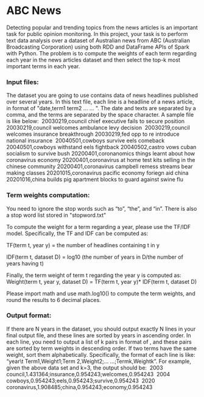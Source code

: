 # ABC News
Detecting popular and trending topics from the news articles is an important task for  public opinion monitoring. In this project, your task is to perform text data analysis over a dataset of Australian news from ABC (Australian Broadcasting Corporation) using both RDD and DataFrame APIs of Spark with Python. The problem is to compute the weights of each term regarding each year in the news articles dataset and then select the top-k most important terms in each year. 

### Input files: 

The dataset you are going to use contains data of news headlines published over several years. In this text file, each line is a headline of a news article, in format of "date,term1 term2 ... ... ". The date and texts are separated by a comma, and the terms are separated by the space character. A sample file is like below: 
​		20030219,council chief executive fails to secure position 
​		20030219,council welcomes ambulance levy decision 
​		20030219,council welcomes insurance breakthrough 
​		20030219,fed opp to re introduce national insurance 
​		20040501,cowboys survive eels comeback 
​		20040501,cowboys withstand eels fightback 
​		20040502,castro vows cuban socialism to survive bush 
​		20200401,coronanomics things learnt about how coronavirus economy 
​		20200401,coronavirus at home test kits selling in the chinese community 
​		20200401,coronavirus campbell remess streams bear making classes 
​		20201015,coronavirus pacific economy foriegn aid china 
​		20201016,china builds pig apartment blocks to guard against swine flu 

### Term weights computation: 

You need to ignore the stop words such as “to”, “the”, and “in”. There is also a stop word list stored in "stopword.txt"

To compute the weight for a term regarding a year, please use the TF/IDF model. 
Specifically, the TF and IDF can be computed as: 

TF(term t, year y) = the number of headlines containing t in y 

IDF(term t, dataset D) = log10 (the number of years in D/the number of years having t) 

Finally, the term weight of term t regarding the year y is computed as: Weight(term t, year y, dataset D) = TF(term t, year y)* IDF(term t, dataset D) 

Please import math and use math.log10() to compute the term weights, and round the results to 6 decimal places. 



### Output format: 

If there are N years in the dataset, you should output exactly N lines in your final output file, and these lines are sorted by years in ascending order. In each line, you need to output a list of k pairs in format of , and these pairs are sorted by term weights in descending order. If two terms have the same weight, sort them alphabetically. Specifically, the format of each line is like: “year\t Term1,Weight1;Term 2,Weight2;… …;Termk,Weightk”. For example, given the above data set and k=3, the output should be: 
​		2003 council,1.431364;insurance,0.954243;welcomes,0.954243 
​		2004 cowboys,0.954243;eels,0.954243;survive,0.954243 
​		2020 coronavirus,1.908485;china,0.954243;economy,0.954243 
